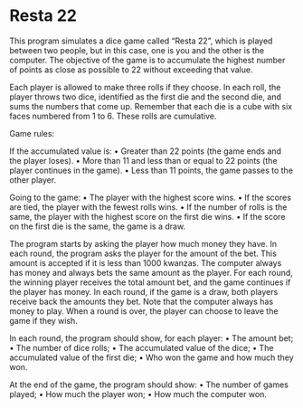 # Resta 22

This program simulates a dice game called “Resta 22”, which is played between two people, but in this case, one is you and the other is the computer. The objective of the game is to accumulate the highest number of points as close as possible to 22 without exceeding that value.
 
 Each player is allowed to make three rolls if they choose. In each roll, the player throws two dice, identified as the first die and the second die, and sums the numbers that come up. Remember that each die is a cube with six faces numbered from 1 to 6. These rolls are cumulative.
 
 Game rules:
 
 If the accumulated value is:
    •	Greater than 22 points (the game ends and the player loses).
    •	More than 11 and less than or equal to 22 points (the player continues in the game).
    •	Less than 11 points, the game passes to the other player.
    
Going to the game:
    •	The player with the highest score wins.
    •	If the scores are tied, the player with the fewest rolls wins.
    •	If the number of rolls is the same, the player with the highest score on the first die wins.
    •	If the score on the first die is the same, the game is a draw.
    
The program starts by asking the player how much money they have. In each round, the program asks the player for the amount of the bet. This amount is accepted if it is less than 1000 kwanzas. The computer always has money and always bets the same amount as the player. For each round, the winning player receives the total amount bet, and the game continues if the player has money. In each round, if the game is a draw, both players receive back the amounts they bet. Note that the computer always has money to play. When a round is over, the player can choose to leave the game if they wish.

In each round, the program should show, for each player:
    •	The amount bet;
    •	The number of dice rolls;
    •	The accumulated value of the dice;
    •	The accumulated value of the first die;
    •	Who won the game and how much they won.

At the end of the game, the program should show:
    •	The number of games played;
    •	How much the player won;
    •	How much the computer won.
